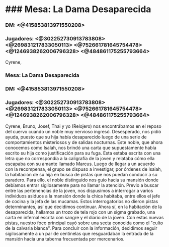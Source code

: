 # ### Mesa: La Dama Desaparecida
### DM:  <@415853813971550208> 
### Jugadores:  <@302252730913783808> <@269831217833050113> <@752661781645754478> <@1246938262006796328> <@484861175255793664> 

Cyrene, 

### Mesa: La Dama Desaparecida
### DM:  <@415853813971550208> 
### Jugadores:  <@302252730913783808> <@269831217833050113> <@752661781645754478> <@1246938262006796328> <@484861175255793664> 

Cyrene, Bruno, Josef, Thai y yo (Relojero) nos encontrábamos en el reposo del cuervo cuando un noble muy nervioso ingresó. Desesperado, nos pidió ayuda, puesto que su hija había desaparecido luego de una serie de comportamientos misteriosos y de salidas nocturnas. Este noble, que ahora conocemos como Isaíah, nos brindó una carta que supuestamente había escrito su hija como justificación para su fuga. Esta estaba escrita con una letra que no correspondía a la caligrafía de la joven y relataba cómo ella escapaba con su amante llamado Marcus. Luego de llegar a un acuerdo con la recompensa, el grupo se dispuso a investigar, por órdenes de Isaiah, la habitación de su hija en busca de pistas que nos puedan conducir a su paradero. Para ello, el noble distinguido nos guio hacia su mansión donde debíamos entrar sigilosamente para no llamar la atención. Previo a buscar entre las pertenencias de la joven, nos dispusimos a interrogar a varios individuos asiduos a la mansión donde la chica habitaba, entre ellos el jefe de cocina y la jefa de las mucamas. Estos interrogatorios no dieron pistas determinantes, así que decidimos continuar.  Ahora sí, en la habitación de la desaparecida, hallamos un trozo de tela rojo con un sigma grabado, una carta en infernal escrita con sangre y el diario de la joven. Con estas nuevas pistas, nuestro foco principal cayó sobre una secta conocida como el "culto de la calvaria blanca". Para concluir con la información, decidimos seguir sigilosamente a un par de centinelas que resguardaban la entrada de la mansión hacia una taberna frecuentada por mercenarios.

